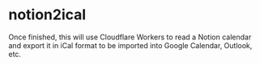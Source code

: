 # notion2ical

Once finished, this will use Cloudflare Workers to read a Notion calendar and
export it in iCal format to be imported into Google Calendar, Outlook, etc.

